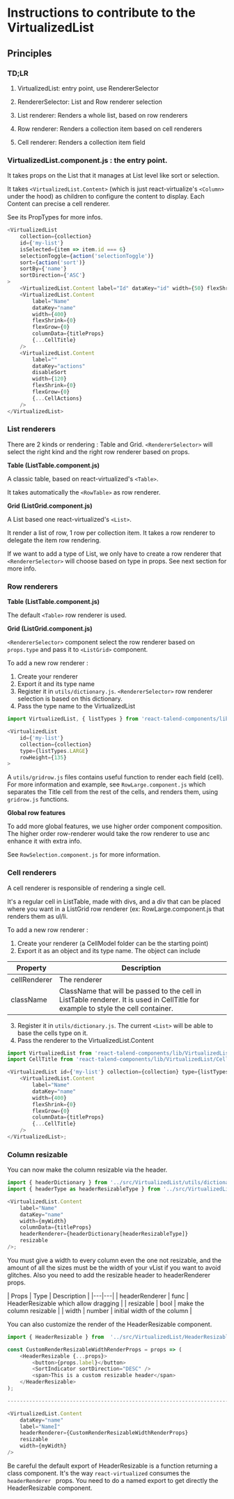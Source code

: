 # Instructions to contribute to the VirtualizedList

## Principles

### TD;LR

1. VirtualizedList: entry point, use RendererSelector

2. RendererSelector: List and Row renderer selection

3. List renderer: Renders a whole list, based on row renderers

4. Row renderer: Renders a collection item based on cell renderers

5. Cell renderer: Renders a collection item field

### VirtualizedList.component.js : the entry point.

It takes props on the List that it manages at List level like sort or selection.

It takes `<VirtualizedList.Content>` (which is just react-virtualize's `<Column>` under the hood) as children to configure the content to display.
Each Content can precise a cell renderer.

See its PropTypes for more infos.

```javascript
<VirtualizedList
	collection={collection}
	id={'my-list'}
	isSelected={item => item.id === 6}
	selectionToggle={action('selectionToggle')}
	sort={action('sort')}
	sortBy={'name'}
	sortDirection={'ASC'}
>
	<VirtualizedList.Content label="Id" dataKey="id" width={50} flexShrink={0} flexGrow={0} />
	<VirtualizedList.Content
		label="Name"
		dataKey="name"
		width={400}
		flexShrink={0}
		flexGrow={0}
		columnData={titleProps}
		{...CellTitle}
	/>
	<VirtualizedList.Content
		label=""
		dataKey="actions"
		disableSort
		width={120}
		flexShrink={0}
		flexGrow={0}
		{...CellActions}
	/>
</VirtualizedList>
```

### List renderers

There are 2 kinds or rendering : Table and Grid.
`<RendererSelector>` will select the right kind and the right row renderer based on props.

**Table (ListTable.component.js)**

A classic table, based on react-virtualized's `<Table>`.

It takes automatically the `<RowTable>` as row renderer.

**Grid (ListGrid.component.js)**

A List based one react-virtualized's `<List>`.

It render a list of row, 1 row per collection item.
It takes a row renderer to delegate the item row rendering.

If we want to add a type of List, we only have to create a row renderer that `<RendererSelector>` will choose based on type in props. See next section for more info.

### Row renderers

**Table (ListTable.component.js)**

The default `<Table>` row renderer is used.

**Grid (ListGrid.component.js)**

`<RendererSelector>` component select the row renderer based on `props.type` and pass it to `<ListGrid>` component.

To add a new row renderer :

1. Create your renderer
2. Export it and its type name
3. Register it in `utils/dictionary.js`. `<RendererSelector>` row renderer selection is based on this dictionary.
4. Pass the type name to the VirtualizedList

```javascript
import VirtualizedList, { listTypes } from 'react-talend-components/lib/VirtualizedList';

<VirtualizedList
    id={'my-list'}
    collection={collection}
    type={listTypes.LARGE}
    rowHeight={135}
>
```

A `utils/gridrow.js` files contains useful function to render each field (cell).
For more information and example, see `RowLarge.component.js` which separates the Title cell from the rest of the cells, and renders them, using `gridrow.js` functions.

**Global row features**

To add more global features, we use higher order component composition.
The higher order row-renderer would take the row renderer to use anc enhance it with extra info.

See `RowSelection.component.js` for more information.

### Cell renderers

A cell renderer is responsible of rendering a single cell.

It's a regular cell in ListTable, made with divs, and a div that can be placed where you want in a ListGrid row renderer (ex: RowLarge.component.js that renders them as ul/li.

To add a new row renderer :

1. Create your renderer (a CellModel folder can be the starting point)
2. Export it as an object and its type name. The object can include

| Property     | Description                                                                                                                       |
| ------------ | --------------------------------------------------------------------------------------------------------------------------------- |
| cellRenderer | The renderer                                                                                                                      |
| className    | ClassName that will be passed to the cell in ListTable renderer. It is used in CellTitle for example to style the cell container. |

3. Register it in `utils/dictionary.js`. The current `<List>` will be able to base the cells type on it.
4. Pass the renderer to the VirtualizedList.Content

```javascript
import VirtualizedList from 'react-talend-components/lib/VirtualizedList';
import CellTitle from 'react-talend-components/lib/VirtualizedList/CellTitle'; // cell renderer for title

<VirtualizedList id={'my-list'} collection={collection} type={listTypes.LARGE} rowHeight={135}>
	<VirtualizedList.Content
		label="Name"
		dataKey="name"
		width={400}
		flexShrink={0}
		flexGrow={0}
		columnData={titleProps}
		{...CellTitle}
	/>
</VirtualizedList>;
```

### Column resizable

You can now make the column resizable via the header.

```javascript
import { headerDictionary } from '../src/VirtualizedList/utils/dictionary';
import { headerType as headerResizableType } from '../src/VirtualizedList/HeaderResizable';

<VirtualizedList.Content
	label="Name"
	dataKey="name"
	width={myWidth}
	columnData={titleProps}
	headerRenderer={headerDictionary[headerResizableType]}
	resizable
/>;
```

You must give a width to every column even the one not resizable, and the amount of all the sizes must be the width of your vList if you want to avoid glitches.
Also you need to add the resizable header to headerRenderer props.

| Props | Type | Description |
|---|---|
| headerRenderer | func | HeaderResizable which allow dragging |
| resizable | bool | make the column resizable |
| width | number | initial width of the column |

You can also customize the render of the HeaderResizable component.

```javascript
import { HeaderResizable } from  '../src/VirtualizedList/HeaderResizable.component';

const CustomRenderResizableWidthRenderProps = props => (
	<HeaderResizable {...props}>
		<button>{props.label}</button>
		<SortIndicator sortDirection="DESC" />
		<span>This is a custom resizable header</span>
	</HeaderResizable>
);

------------------------------------------------------------------------------------

<VirtualizedList.Content
	dataKey="name"
	label="NameÎ"
	headerRenderer={CustomRenderResizableWidthRenderProps}
	resizable
	width={myWidth}
/>
```

Be careful the default export of HeaderResizable is a function returning a class component.
It's the way `react-virtualized` consumes the `headerRenderer ` props.
You need to do a named export to get directly the HeaderResizable component.
